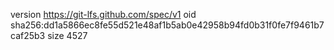 version https://git-lfs.github.com/spec/v1
oid sha256:dd1a5866ec8fe55d521e48af1b5ab0e42958b94fd0b31f0fe7f9461b7caf25b3
size 4527
